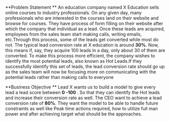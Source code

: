 **Problem Statement
**
An education company named X Education sells online courses to industry professionals. On any given day, many professionals who are interested in the courses land on their website and browse for courses. They have process of form filling on their website after which the company that individual as a lead. Once these leads are acquired, employees from the sales team start making calls, writing emails, etc.Through this process, some of the leads get converted while most do not. The typical lead conversion rate at X education is around **30%**. Now, this means if, say, they acquire 100 leads in a day, only about 30 of them are converted. To make this process more efficient, the company wishes to identify the most potential leads, also known as Hot Leads.If they successfully identify this set of leads, the lead conversion rate should go up as the sales team will now be focusing more on communicating with the potential leads rather than making calls to everyone

**Business Objective
**
Lead X wants us to build a model to give every lead a lead score between **0 -100** . So that they can identify the Hot leads and increase their conversion rate as well. The CEO want to achieve a lead conversion rate of **80%**. They want the model to be able to handle future constraints as well like Peak time actions required, how to utilize full man power and after achieving target what should be the approaches.
